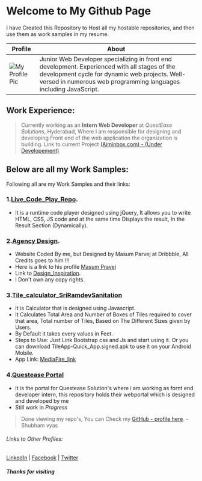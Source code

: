 # **Welcome to My Github Page**

I have Created this Repository to Host all my hostable repositories, and then use them as work samples in my resume.

Profile | About
------------ | -------------
![My Profile Pic](https://avatars0.githubusercontent.com/u/17760046?s=400&u=7907c1d53a10ca9474f6ae6ea98342dfd0f99971&v=4) |  Junior Web Developer specializing in front end development. Experienced with all stages of the development cycle for dynamic web projects. Well-versed in numerous web programming languages including JavaScript.

## Work Experience:
> Currently working as an **Intern Web Developer** at *QuestEase Solutions*, Hyderabad, Where I am responsible for designing and developing Front end of the web application the organization is building.
> Link to current Project [(Aiminbox.com) - (Under Developement)](http://www.aiminbox.com/aiminbox/)



## Below are all my Work Samples:
Following all are my Work Samples and their links:

### 1.[Live_Code_Play_Repo](https://github.com/vyashubhamkumar/Live_Code_Play).
* It is a runtime code player designed using jQuery, It allows you to write HTML, CSS, JS code and at the same time   Displays the result, In the Result Section (Dynamically).

### 2.[Agency Design](https://github.com/vyashubhamkumar/Agency_Design).
* Website Coded By me, but Designed by Masum Parvej at Dribbble, All Credits goes to him !!!
* Here is a link to his profile [Masum Pravej](https://dribbble.com/masum_parvej)
* Link to [Design_Inspiration](https://dribbble.com/shots/3026375-Creative-Design/attachments/634117).
* I Don't own any copy rights.

### 3.[Tile_calculator_SriRamdevSanitation](https://github.com/vyashubhamkumar/Tile_calculator_SriRamdevSanitation)
* It is Calculator that is designed using Javascript.
* It Calculates Total Area and Number of Boxes of Tiles required to cover that area, Total number of Tiles, Based on The Different Sizes given by Users.
* By Default it takes every values in Feet.
* Steps to Use: Just Link Bootstrap css and Js and start using it. Or you can download TileApp-Quick_App.signed.apk to use it on your Android Mobile.
* App Link: [MediaFire_link ](https://www.mediafire.com/?lcxphlkdj7irnrc)

### 4.[Questease Portal]()

* It is the portal for Questease Solution's where i am working as fornt end developer intern, this repository holds their webportal which is designed and developed by me
* Still work in *Progress*


> Done viewing my repo's, You can Check my [GitHub - profile here](https://github.com/vyashubhamkumar). - Shubham vyas

###### Links to Other Profiles:
[LinkedIn](https://www.linkedin.com/in/vyas-shubham) | [Facebook](https://www.facebook.com/Shubham.vyas.7739) | [Twitter](https://www.twitter.com/@vyas_sv_)


#### *Thanks for visiting*

